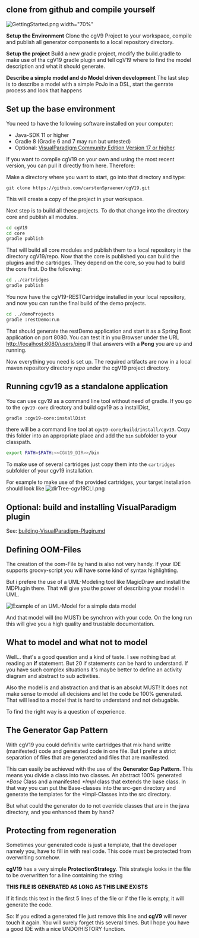 
## clone from github and compile yourself

![GettingStarted.png width="70%"](model/GettingStarted.png)

__Setup the Environment__ Clone the cgV9 Project to your workspace, compile and publish all generator
components to a local repository directory.

__Setup the project__ Build a new gradle project, modify the build.gradle to make use of tha cgV19
gradle plugin and tell cgV19 where to find the model description and what it should generate.

__Describe a simple model and do Model driven development__ The last step is to describe a model
with a simple PoJo in a DSL, start the genrate process and look that happens

## Set up the base environment

You need to have the following software installed on your computer:
* Java-SDK 11 or higher
* Gradle 8 (Gradle 6 and 7 may run but untested)
* Optional: [VisualParadigm Community Edition Version 17 or higher](https://www.visual-paradigm.com/download/community.jsp).

If you want to compile cgV19 on your own and using the most recent version, you can
pull it directly from here. Therefore:

Make a directory where you want to start, go into that directory and type:
```
git clone https://github.com/carstenSpraener/cgV19.git
```

This will create a copy of the project in your workspace.


Next step is to build all these projects. To do that change into the directory
core and publish all modules.

```bash
cd cgV19
cd core
gradle publish
```
That will build all core modules and publish them to a local repository in the directory
cgV19/repo. Now that the core is published you can build the plugins and the cartridges.
They depend on the core, so you had to build the core first. Do the following:

```bash
cd ../cartridges
gradle publish
```

You now have the cgV19-RESTCartridge installed in your local repository, and now you can run the final
build of the demo projects.

```bash
cd ../demoProjects
gradle :restDemo:run
```

That should generate the restDemo application and start it as a Spring Boot application on port 8080. You can
test it in you Browser under the URL [http://localhost:8080/users/ping](http://localhost:8080/users/ping)
If that answers with a __Pong__ you are up and running.

Now everything you need is set up. The required artifacts are now
in a local maven repository directory _repo_ under the cgV19 project
directory.

## Running cgv19 as a standalone application

You can use cgv19 as a command line tool without need of gradle. If you go to the
`cgv19-core` directory and build cgv19 as a installDist,

```bash
gradle :cgv19-core:installDist
```
there will be a command
line tool at `cgv19-core/build/install/cgv19`. Copy this folder into an appropriate place
and add the `bin` subfolder to your classpath.

```bash
export PATH=$PATH:<<CGV19_DIR>>/bin
```

To make use of several cartridges just copy them into the `cartridges` subfolder of
your cgv19 installation.

For example to make use of the provided cartridges, your target installation should
look like
![dirTree-cgv19CLI.png](images%2FdirTree-cgv19CLI.png)

## Optional: build and installing VisualParadigm plugin
See: [building-VisualParadigm-Plugin.md](building-VisualParadigm-Plugin.md)


## Defining OOM-Files
The creation of the oom-File by hand is also not very handy. If your
IDE supports groovy-script you will have some kind of syntax highlighting.

But i prefere the use of a UML-Modeling tool like MagicDraw and
install the MDPlugin there. That will give you the power of describing
your model in UML.

![Example of an UML-Model for a simple data model](../demoProjects/restDemo/doc/img/class__model__DataModel.png)

And that model will (no MUST) be synchron with your
code. On the long run this will give you a high quality and trustable
documentation.

## What to model and what not to model

Well... that's a good question and a kind of taste. I see nothing
bad at reading an __if__ statement. But 20 if statements can be
hard to understand. If you have such complex situations it's maybe
better to define an activity diagram and abstract to sub activities.

Also the model is and abstraction and that is an absolut MUST! It
does not make sense to model all decisions and let the code be
100% generated. That will lead to a model that is hard to understand
and not debugable.

To find the right way is a question of experience.

## The Generator Gap Pattern

With cgV19 you could definitiv write cartridges that mix hand
writte (manifested) code and generated code in one file. But I
prefer a strict separation of files that are generated and files
that are manifested.

This can easily be achieved with the use of the
__Generator Gap Pattern__. This means you divide a class into two
classes. An abstract 100% generated _*Base_ Class and a manifested
_*Impl_ class that extends the base class. In that way you can put
the Base-classes into the src-gen directory and generate the
templates for the *Impl-Classes into the src directory.

But what could the generator do to not override classes that are
in the java directory, and you enhanced them by hand?

## Protecting from regeneration
Sometimes your generated code is just a template, that the developer
namely you, have to fill in with real code. This code must be protected
from overwriting somehow.

__cgV19__ has a very simple __ProtectionStrategy__. This strategie
looks in the file to be overwritten for a line containing the
string

__THIS FILE IS GENERATED AS LONG AS THIS LINE EXISTS__

If it finds this text in the first 5 lines of the file or if
the file is empty, it will generate the code.

So: If you edited a generated file just remove this line and __cgV9__
will never touch it again. You will surely forget this several times. But I hope
you have a good IDE with a nice UNDO/HISTORY function.
